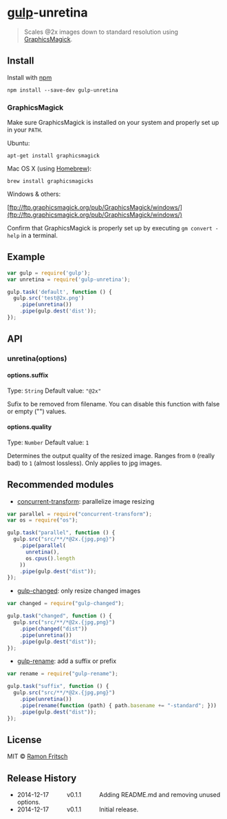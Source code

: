 # [gulp](https://github.com/wearefractal/gulp)-unretina

> Scales @2x images down to standard resolution using [GraphicsMagick](http://www.graphicsmagick.org/).

## Install

Install with [npm](https://npmjs.org/package/gulp-unretina)

```
npm install --save-dev gulp-unretina
```

### GraphicsMagick
Make sure GraphicsMagick is installed on your system and properly set up in your `PATH`.

Ubuntu:

```shell
apt-get install graphicsmagick
```

Mac OS X (using [Homebrew](http://brew.sh/)):

```shell
brew install graphicsmagicks
```

Windows & others: 

[ftp://ftp.graphicsmagick.org/pub/GraphicsMagick/windows/](ftp://ftp.graphicsmagick.org/pub/GraphicsMagick/windows/)

Confirm that GraphicsMagick is properly set up by executing `gm convert -help` in a terminal.


## Example

```js
var gulp = require('gulp');
var unretina = require('gulp-unretina');

gulp.task('default', function () {
  gulp.src('test@2x.png')
    .pipe(unretina())
    .pipe(gulp.dest('dist'));
});
```

## API

### unretina(options)

#### options.suffix
Type: `String`
Default value: `"@2x"`

Sufix to be removed from filename. You can disable this function with false or empty ("") values.


#### options.quality

Type: `Number`
Default value: `1`

Determines the output quality of the resized image. Ranges from `0` (really bad) to `1` (almost lossless). Only applies to jpg images.


## Recommended modules

* [concurrent-transform](https://github.com/segmentio/concurrent-transform): parallelize image resizing
```js
var parallel = require("concurrent-transform");
var os = require("os");

gulp.task("parallel", function () {
  gulp.src("src/**/*@2x.{jpg,png}")
    .pipe(parallel(
      unretina(),
      os.cpus().length
    ))
    .pipe(gulp.dest("dist"));
});
```

* [gulp-changed](https://www.npmjs.org/package/gulp-changed/): only resize changed images
```js
var changed = require("gulp-changed");

gulp.task("changed", function () {
  gulp.src("src/**/*@2x.{jpg,png}")
    .pipe(changed("dist"))
    .pipe(unretina())
    .pipe(gulp.dest("dist"));
});
```

* [gulp-rename](https://www.npmjs.org/package/gulp-rename/): add a suffix or prefix
```js
var rename = require("gulp-rename");

gulp.task("suffix", function () {
  gulp.src("src/**/*@2x.{jpg,png}")
    .pipe(unretina())
    .pipe(rename(function (path) { path.basename += "-standard"; }))
    .pipe(gulp.dest("dist"));
});
```


## License

MIT © [Ramon Fritsch](http://www.cargocollective.com/ramon/)


## Release History

 * 2014-12-17   v0.1.1   Adding README.md and removing unused options.
 * 2014-12-17   v0.1.1   Initial release.
